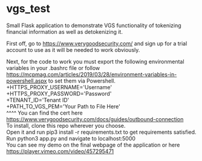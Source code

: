 # vgs_test
Small Flask application to demonstrate VGS functionality of tokenizing financial information as well as detokenizing it.

First off, go to https://www.verygoodsecurity.com/ and sign up for a trial account to use as it will be needed to work obviously.

Next, for the code to work you must export the following environmental variables in your .bashrc file or follow https://mcpmag.com/articles/2019/03/28/environment-variables-in-powershell.aspx to set them via Powershell.  
    +HTTPS_PROXY_USERNAME='Username'  </br>
    +HTTPS_PROXY_PASSWORD='Password'  </br>
    +TENANT_ID='Tenant ID'  <br>
    +PATH_TO_VGS_PEM='Your Path to File Here' </br>
    ^^^^ You can find the cert here https://www.verygoodsecurity.com/docs/guides/outbound-connection   
To install, clone this repo wherever you choose.</br>
Open it and run pip3 install -r requirements.txt to get requirements satisfied.</br>
Run python3 app.py and navigate to localhost:5000 </br>
You can see my demo on the final webpage of the application or here https://player.vimeo.com/video/457295471
